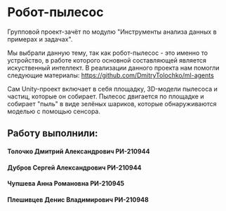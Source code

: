 # Робот-пылесос

Групповой проект-зачёт по модулю "Инструменты анализа данных в примерах и задачах".

Мы выбрали данную тему, так как робот-пылесос - это именно то устройство, в работе которого основной составляющей является искуственный интеллект.
В реализации данного проекта нам помогли следующие материалы: https://github.com/DmitryTolochko/ml-agents

Сам Unity-проект включает в себя площадку, 3D-модели пылесоса и частиц, которые он собирает. Пылесос двигается по площадке и собирает "пыль" в виде зелёных шариков, которые обнаруживаются моделью с помощью сенсора. 

## Работу выполнили:
#### Толочко Дмитрий Александрович РИ-210944
#### Дубров Сергей Александрович РИ-210944
#### Чупшева Анна Романовна РИ-210945
#### Плешивцев Денис Владимирович РИ-210948

